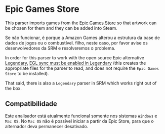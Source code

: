 # Epic Games Store

This parser imports games from the [Epic Games Store](https://store.epicgames.com/en-US/) so that artwork can be chosen for them and they can be added into Steam.

Se não funcionar, é porque a Amazon Games alterou a estrutura da base de dados de jogos ou o combustível. filho, neste caso, por favor avise os desenvolvedores da SRM e resolveremos o problema.

In order for this parser to work with the open source Epic alternative [Legendary](https://github.com/derrod/legendary), [EGL sync must be enabled in Legendary](https://github.com/derrod/legendary/discussions/276#discussioncomment-709748) (this creates the appropriate files for the parser to read, and does not require the `Epic Games Store` to be installed).

That said, there is also a `Legendary` parser in SRM which works right out of the box.

## Compatibilidade
Este analisador está atualmente funcional somente nos sistemas `Windows` e `Mac OS`. No `Mac OS` não é possível iniciar a partir da Epic Store, para que o alternador deva permanecer desativado.
